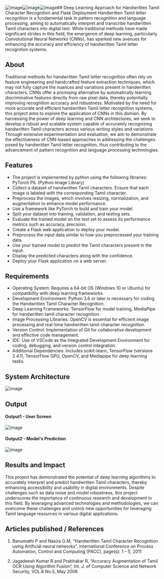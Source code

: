 ![image](https://github.com/Sandhyacharu/Handwritten-Tamil-Character-Recognition/assets/75235167/8d9cd900-cfc4-408b-a028-aaeb394dff3a)![image](https://github.com/Sandhyacharu/Handwritten-Tamil-Character-Recognition/assets/75235167/53d48bf9-2bd0-464c-9b2f-28ccb01284d3)![image](https://github.com/Sandhyacharu/Handwritten-Tamil-Character-Recognition/assets/75235167/447d2af5-864d-4837-8ecc-d7c74f9d1f88)## Deep Learning Approach for Handwritten Tamil Character Recognition and Flask Deployment
Handwritten Tamil letter recognition is a fundamental task in pattern recognition and language processing, aiming to automatically interpret and transcribe handwritten Tamil characters into digital text. While traditional methods have made significant strides in this field, the emergence of deep learning, particularly Convolutional Neural Networks (CNNs), has sparked new avenues for enhancing the accuracy and efficiency of handwritten Tamil letter recognition systems.

## About
Traditional methods for handwritten Tamil letter recognition often rely on feature engineering and handcrafted feature extraction techniques, which may not fully capture the nuances and variations present in handwritten characters. CNNs offer a promising alternative by automatically learning discriminative features directly from raw pixel data, thereby potentially improving recognition accuracy and robustness. Motivated by the need for more accurate and efficient handwritten Tamil letter recognition systems, this project aims to explore the application of CNNs in this domain. By harnessing the power of deep learning and CNN architectures, we seek to develop a robust and scalable system capable of accurately recognizing handwritten Tamil characters across various writing styles and variations. Through extensive experimentation and evaluation, we aim to demonstrate the effectiveness of CNN-based approaches in addressing the challenges posed by handwritten Tamil letter recognition, thus contributing to the advancement of pattern recognition and language processing technologies.

## Features
* The project is implemented by python using the following libraries:
PyTorch
PIL (Python Image Library)
* Collect a dataset of handwritten Tamil characters. Ensure that each image is labeled with the corresponding Tamil character.
* Preprocess the images, which involves resizing, normalization, and augmentation to enhance model performance. 
* Use a framework like PyTorch to build and train your model.
* Split your dataset into training, validation, and testing sets.
* Evaluate the trained model on the test set to assess its performance metrics such as accuracy, precision.
* Create a Flask web application to deploy your model.
* Preprocess the input data similar to how you preprocessed your training data.
* Use your trained model to predict the Tamil characters present in the input.
* Display the predicted characters along with the confidence.
* Deploy your Flask application on a web server.

## Requirements
* Operating System: Requires a 64-bit OS (Windows 10 or Ubuntu) for compatibility with deep learning frameworks.
* Development Environment: Python 3.6 or later is necessary for coding the Handwritten Tamil Character Recognition.
* Deep Learning Frameworks: TensorFlow for model training, MediaPipe for handwritten tamil character recognition.
* Image Processing Libraries: OpenCV is essential for efficient image processing and real-time handwritten tamil character recognition.
* Version Control: Implementation of Git for collaborative development and effective code management.
* IDE: Use of VSCode as the Integrated Development Environment for coding, debugging, and version control integration.
* Additional Dependencies: Includes scikit-learn, TensorFlow (versions 2.4.1), TensorFlow GPU, OpenCV, and Mediapipe for deep learning tasks.

## System Architecture
![image](https://github.com/Sandhyacharu/Handwritten-Tamil-Character-Recognition/assets/75235167/886c1d07-5866-482e-b3cb-8fe57daf05e2)

## Output
#### Output1 - User Screen

![image](https://github.com/Sandhyacharu/Handwritten-Tamil-Character-Recognition/assets/75235167/881629e8-5a35-4a95-943f-dd1e204e4d8f)

#### Output2 - Model's Prediction
![image](https://github.com/Sandhyacharu/Handwritten-Tamil-Character-Recognition/assets/75235167/d1d65269-f914-4055-908a-a1730ad67b21)

## Results and Impact
This project has demonstrated the potential of deep learning algorithms to accurately interpret and predict handwritten Tamil characters, thereby enhancing accessibility and usability in digital environments. Despite challenges such as data noise and model robustness, this project underscores the importance of continuous research and development in this field. By leveraging advanced technologies and methodologies, we can overcome these challenges and unlock new opportunities for leveraging Tamil language resources in various digital applications. 

## Articles published / References
1. Banumathi P and Nasira G.M, “Handwritten Tamil Character Recognition using Artificial neural networks”, International Conference on Process Automation, Control and Computing (PACC),  page(s): 1 – 5, 2011

2. Jagadeesh Kumar R and Prabhakar R, “Accuracy Augmentation of Tamil OCR Using Algorithm Fusion”, Int.  J. of Computer Science and Network Security, VOL.8 No.5, May 2008






